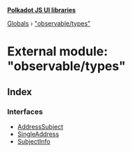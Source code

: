 **[Polkadot JS UI libraries](../README.md)**

[Globals](../globals.md) › [&quot;observable/types&quot;](_observable_types_.md)

# External module: "observable/types"

## Index

### Interfaces

* [AddressSubject](../interfaces/_observable_types_.addresssubject.md)
* [SingleAddress](../interfaces/_observable_types_.singleaddress.md)
* [SubjectInfo](../interfaces/_observable_types_.subjectinfo.md)